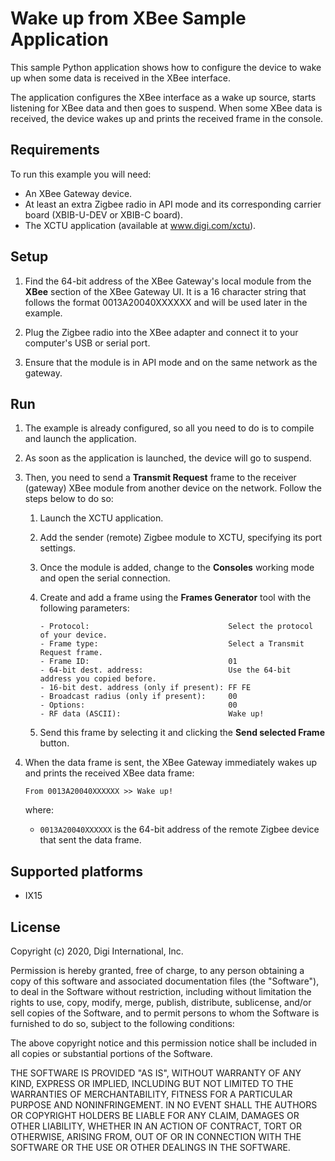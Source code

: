 Wake up from XBee Sample Application
====================================

This sample Python application shows how to configure the device to wake up
when some data is received in the XBee interface.

The application configures the XBee interface as a wake up source, starts
listening for XBee data and then goes to suspend. When some XBee data is
received, the device wakes up and prints the received frame in the console.

Requirements
------------
To run this example you will need:

* An XBee Gateway device.
* At least an extra Zigbee radio in API mode and its corresponding carrier
  board (XBIB-U-DEV or XBIB-C board).
* The XCTU application (available at www.digi.com/xctu).

Setup
-----
1. Find the 64-bit address of the XBee Gateway's local module from the **XBee**
   section of the XBee Gateway UI. It is a 16 character string that follows
   the format 0013A20040XXXXXX and will be used later in the example.

2. Plug the Zigbee radio into the XBee adapter and connect it to your
   computer's USB or serial port.

3. Ensure that the module is in API mode and on the same network as the
   gateway.

Run
---
1. The example is already configured, so all you need to do is to compile and
   launch the application.

2. As soon as the application is launched, the device will go to suspend.

3. Then, you need to send a **Transmit Request** frame to the receiver (gateway)
   XBee module from another device on the network. Follow the steps below to
   do so:

     1. Launch the XCTU application.

     2. Add the sender (remote) Zigbee module to XCTU, specifying its port
        settings.

     3. Once the module is added, change to the **Consoles** working mode and
        open the serial connection.

     4. Create and add a frame using the **Frames Generator** tool with the
        following parameters:

            - Protocol:                               Select the protocol of your device.
            - Frame type:                             Select a Transmit Request frame.
            - Frame ID:                               01
            - 64-bit dest. address:                   Use the 64-bit address you copied before.
            - 16-bit dest. address (only if present): FF FE
            - Broadcast radius (only if present):     00
            - Options:                                00
            - RF data (ASCII):                        Wake up!

     5. Send this frame by selecting it and clicking the **Send selected Frame**
        button.

3. When the data frame is sent, the XBee Gateway immediately wakes up and
   prints the received XBee data frame:

       From 0013A20040XXXXXX >> Wake up!

   where:

   - `0013A20040XXXXXX` is the 64-bit address of the remote Zigbee device
     that sent the data frame.

Supported platforms
-------------------
* IX15

License
-------
Copyright (c) 2020, Digi International, Inc.

Permission is hereby granted, free of charge, to any person obtaining a copy
of this software and associated documentation files (the "Software"), to deal
in the Software without restriction, including without limitation the rights
to use, copy, modify, merge, publish, distribute, sublicense, and/or sell
copies of the Software, and to permit persons to whom the Software is
furnished to do so, subject to the following conditions:

The above copyright notice and this permission notice shall be included in all
copies or substantial portions of the Software.

THE SOFTWARE IS PROVIDED "AS IS", WITHOUT WARRANTY OF ANY KIND, EXPRESS OR
IMPLIED, INCLUDING BUT NOT LIMITED TO THE WARRANTIES OF MERCHANTABILITY,
FITNESS FOR A PARTICULAR PURPOSE AND NONINFRINGEMENT. IN NO EVENT SHALL THE
AUTHORS OR COPYRIGHT HOLDERS BE LIABLE FOR ANY CLAIM, DAMAGES OR OTHER
LIABILITY, WHETHER IN AN ACTION OF CONTRACT, TORT OR OTHERWISE, ARISING FROM,
OUT OF OR IN CONNECTION WITH THE SOFTWARE OR THE USE OR OTHER DEALINGS IN THE
SOFTWARE.
